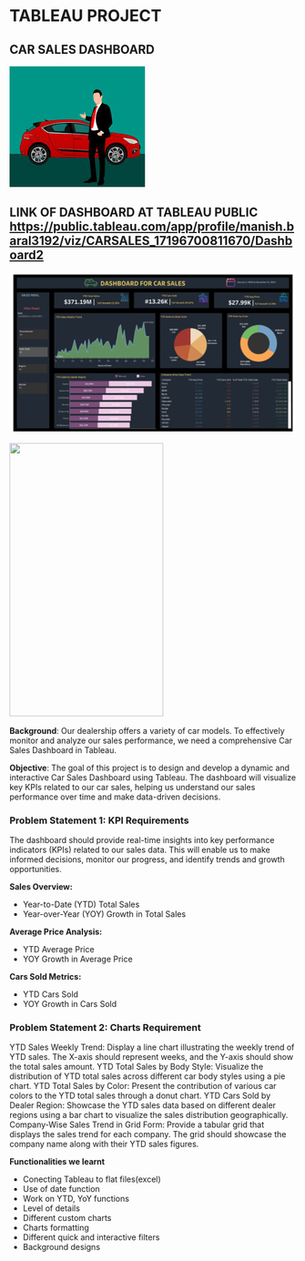 # TABLEAU PROJECT
## CAR SALES DASHBOARD
![car](car.jpeg)

## LINK OF DASHBOARD AT TABLEAU PUBLIC https://public.tableau.com/app/profile/manish.baral3192/viz/CARSALES_17196700811670/Dashboard2 

![](DASHBOARD.png)

<td><img src="(DASHBOARD.png)" width=270 height=480></td>

**Background**: Our dealership offers a variety of car models. To effectively monitor and analyze our sales performance, we need a comprehensive Car Sales Dashboard in Tableau.

**Objective**: The goal of this project is to design and develop a dynamic and interactive Car Sales Dashboard using Tableau. The dashboard will visualize key KPIs related to our car sales, helping us understand our sales performance over time and make data-driven decisions.

### Problem Statement 1: KPI Requirements
The dashboard should provide real-time insights into key performance indicators (KPIs) related to our sales data. This will enable us to make informed decisions, monitor our progress, and identify trends and growth opportunities.

**Sales Overview:**
- Year-to-Date (YTD) Total Sales
- Year-over-Year (YOY) Growth in Total Sales

**Average Price Analysis:**
- YTD Average Price
- YOY Growth in Average Price

**Cars Sold Metrics:**
- YTD Cars Sold
- YOY Growth in Cars Sold

### Problem Statement 2: Charts Requirement

YTD Sales Weekly Trend: Display a line chart illustrating the weekly trend of YTD sales. The X-axis should represent weeks, and the Y-axis should show the total sales amount.
YTD Total Sales by Body Style: Visualize the distribution of YTD total sales across different car body styles using a pie chart.
YTD Total Sales by Color: Present the contribution of various car colors to the YTD total sales through a donut chart.
YTD Cars Sold by Dealer Region: Showcase the YTD sales data based on different dealer regions using a bar chart to visualize the sales distribution geographically.
Company-Wise Sales Trend in Grid Form: Provide a tabular grid that displays the sales trend for each company. The grid should showcase the company name along with their YTD sales figures.

**Functionalities we learnt**
- Conecting Tableau to flat files(excel)
- Use of date function
- Work on YTD, YoY functions
- Level of details
- Different custom charts
- Charts formatting
- Different quick and interactive filters
- Background designs
